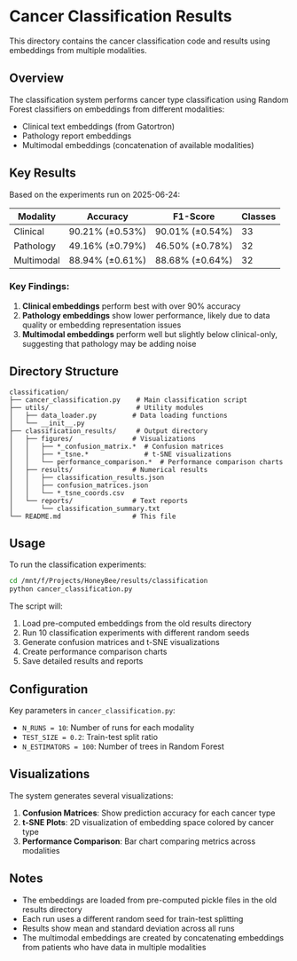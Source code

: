 # Cancer Classification Results

This directory contains the cancer classification code and results using embeddings from multiple modalities.

## Overview

The classification system performs cancer type classification using Random Forest classifiers on embeddings from different modalities:
- Clinical text embeddings (from Gatortron)
- Pathology report embeddings 
- Multimodal embeddings (concatenation of available modalities)

## Key Results

Based on the experiments run on 2025-06-24:

| Modality | Accuracy | F1-Score | Classes |
|----------|----------|----------|---------|
| Clinical | 90.21% (±0.53%) | 90.01% (±0.54%) | 33 |
| Pathology | 49.16% (±0.79%) | 46.50% (±0.78%) | 32 |
| Multimodal | 88.94% (±0.61%) | 88.68% (±0.64%) | 32 |

### Key Findings:
1. **Clinical embeddings** perform best with over 90% accuracy
2. **Pathology embeddings** show lower performance, likely due to data quality or embedding representation issues
3. **Multimodal embeddings** perform well but slightly below clinical-only, suggesting that pathology may be adding noise

## Directory Structure

```
classification/
├── cancer_classification.py    # Main classification script
├── utils/                      # Utility modules
│   ├── data_loader.py         # Data loading functions
│   └── __init__.py
├── classification_results/     # Output directory
│   ├── figures/               # Visualizations
│   │   ├── *_confusion_matrix.*  # Confusion matrices
│   │   ├── *_tsne.*              # t-SNE visualizations
│   │   └── performance_comparison.*  # Performance comparison charts
│   ├── results/               # Numerical results
│   │   ├── classification_results.json
│   │   ├── confusion_matrices.json
│   │   └── *_tsne_coords.csv
│   └── reports/               # Text reports
│       └── classification_summary.txt
└── README.md                  # This file
```

## Usage

To run the classification experiments:

```bash
cd /mnt/f/Projects/HoneyBee/results/classification
python cancer_classification.py
```

The script will:
1. Load pre-computed embeddings from the old results directory
2. Run 10 classification experiments with different random seeds
3. Generate confusion matrices and t-SNE visualizations
4. Create performance comparison charts
5. Save detailed results and reports

## Configuration

Key parameters in `cancer_classification.py`:
- `N_RUNS = 10`: Number of runs for each modality
- `TEST_SIZE = 0.2`: Train-test split ratio
- `N_ESTIMATORS = 100`: Number of trees in Random Forest

## Visualizations

The system generates several visualizations:
1. **Confusion Matrices**: Show prediction accuracy for each cancer type
2. **t-SNE Plots**: 2D visualization of embedding space colored by cancer type
3. **Performance Comparison**: Bar chart comparing metrics across modalities

## Notes

- The embeddings are loaded from pre-computed pickle files in the old results directory
- Each run uses a different random seed for train-test splitting
- Results show mean and standard deviation across all runs
- The multimodal embeddings are created by concatenating embeddings from patients who have data in multiple modalities